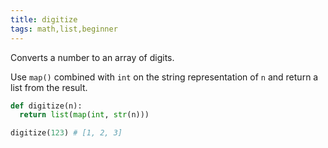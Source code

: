 ```yaml
---
title: digitize
tags: math,list,beginner
---
```


Converts a number to an array of digits.

Use `map()` combined with `int` on the string representation of `n` and return a list from the result.

```py
def digitize(n):
  return list(map(int, str(n)))
```

```py
digitize(123) # [1, 2, 3]
```
